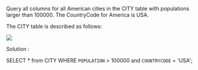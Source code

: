 Query all columns for all American cities in the CITY table with populations larger than 100000. The CountryCode for America is USA.

The CITY table is described as follows:

<img src="https://s3.amazonaws.com/hr-challenge-images/8137/1449729804-f21d187d0f-CITY.jpg">


Solution :

SELECT * from CITY WHERE `POPULATION` > 100000 and `COUNTRYCODE` = 'USA';